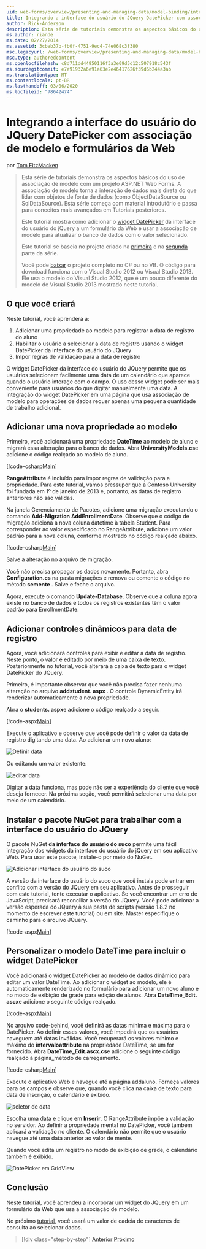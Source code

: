 ```yaml
---
uid: web-forms/overview/presenting-and-managing-data/model-binding/integrating-jquery-ui
title: Integrando a interface do usuário do JQuery DatePicker com associação de modelo e formulários da Web | Microsoft Docs
author: Rick-Anderson
description: Esta série de tutoriais demonstra os aspectos básicos do uso de associação de modelo com um projeto ASP.NET Web Forms. A associação de modelo torna a interação de dados mais direta-...
ms.author: riande
ms.date: 02/27/2014
ms.assetid: 3cbab37b-fb0f-4751-9ec4-74e068c3f380
msc.legacyurl: /web-forms/overview/presenting-and-managing-data/model-binding/integrating-jquery-ui
msc.type: authoredcontent
ms.openlocfilehash: c8d711dd44950116f3a3e09d5d12c507918c543f
ms.sourcegitcommit: e7e91932a6e91a63e2e46417626f39d6b244a3ab
ms.translationtype: MT
ms.contentlocale: pt-BR
ms.lasthandoff: 03/06/2020
ms.locfileid: "78642474"
---
```

# <a name="integrating-jquery-ui-datepicker-with-model-binding-and-web-forms"></a>Integrando a interface do usuário do JQuery DatePicker com associação de modelo e formulários da Web

por [Tom FitzMacken](https://github.com/tfitzmac)

> Esta série de tutoriais demonstra os aspectos básicos do uso de associação de modelo com um projeto ASP.NET Web Forms. A associação de modelo torna a interação de dados mais direta do que lidar com objetos de fonte de dados (como ObjectDataSource ou SqlDataSource). Esta série começa com material introdutório e passa para conceitos mais avançados em Tutoriais posteriores.
> 
> Este tutorial mostra como adicionar o [widget DatePicker](http://jqueryui.com/datepicker/) da interface do usuário do jQuery a um formulário da Web e usar a associação de modelo para atualizar o banco de dados com o valor selecionado.
> 
> Este tutorial se baseia no projeto criado na [primeira](retrieving-data.md) e na [segunda](updating-deleting-and-creating-data.md) parte da série.
> 
> Você pode [baixar](https://go.microsoft.com/fwlink/?LinkId=286116) o projeto completo no C# ou no VB. O código para download funciona com o Visual Studio 2012 ou Visual Studio 2013. Ele usa o modelo do Visual Studio 2012, que é um pouco diferente do modelo de Visual Studio 2013 mostrado neste tutorial.

## <a name="what-youll-build"></a>O que você criará

Neste tutorial, você aprenderá a:

1. Adicionar uma propriedade ao modelo para registrar a data de registro do aluno
2. Habilitar o usuário a selecionar a data de registro usando o widget DatePicker da interface do usuário do JQuery
3. Impor regras de validação para a data de registro

O widget DatePicker da interface do usuário do JQuery permite que os usuários selecionem facilmente uma data de um calendário que aparece quando o usuário interage com o campo. O uso desse widget pode ser mais conveniente para usuários do que digitar manualmente uma data. A integração do widget DatePicker em uma página que usa associação de modelo para operações de dados requer apenas uma pequena quantidade de trabalho adicional.

## <a name="add-a-new-property-to-the-model"></a>Adicionar uma nova propriedade ao modelo

Primeiro, você adicionará uma propriedade **DateTime** ao modelo de aluno e migrará essa alteração para o banco de dados. Abra **UniversityModels.cs**e adicione o código realçado ao modelo de aluno.

[!code-csharp[Main](integrating-jquery-ui/samples/sample1.cs?highlight=16-18)]

**RangeAttribute** é incluído para impor regras de validação para a propriedade. Para este tutorial, vamos pressupor que a Contoso University foi fundada em 1º de janeiro de 2013 e, portanto, as datas de registro anteriores não são válidas.

Na janela Gerenciamento de Pacotes, adicione uma migração executando o comando **Add-Migration AddEnrollmentDate**. Observe que o código de migração adiciona a nova coluna datetime à tabela Student. Para corresponder ao valor especificado no RangeAttribute, adicione um valor padrão para a nova coluna, conforme mostrado no código realçado abaixo.

[!code-csharp[Main](integrating-jquery-ui/samples/sample2.cs?highlight=11)]

Salve a alteração no arquivo de migração.

Você não precisa propagar os dados novamente. Portanto, abra **Configuration.cs** na pasta migrações e remova ou comente o código no método **semente** . Salve e feche o arquivo.

Agora, execute o comando **Update-Database**. Observe que a coluna agora existe no banco de dados e todos os registros existentes têm o valor padrão para EnrollmentDate.

## <a name="add-dynamic-controls-for-enrollment-date"></a>Adicionar controles dinâmicos para data de registro

Agora, você adicionará controles para exibir e editar a data de registro. Neste ponto, o valor é editado por meio de uma caixa de texto. Posteriormente no tutorial, você alterará a caixa de texto para o widget DatePicker do JQuery.

Primeiro, é importante observar que você não precisa fazer nenhuma alteração no arquivo **addstudent. aspx** . O controle DynamicEntity irá renderizar automaticamente a nova propriedade.

Abra o **students. aspx**e adicione o código realçado a seguir.

[!code-aspx[Main](integrating-jquery-ui/samples/sample3.aspx?highlight=13)]

Execute o aplicativo e observe que você pode definir o valor da data de registro digitando uma data. Ao adicionar um novo aluno:

![Definir data](integrating-jquery-ui/_static/image1.png)

Ou editando um valor existente:

![editar data](integrating-jquery-ui/_static/image2.png)

Digitar a data funciona, mas pode não ser a experiência do cliente que você deseja fornecer. Na próxima seção, você permitirá selecionar uma data por meio de um calendário.

## <a name="install-nuget-package-to-work-with-jquery-ui"></a>Instalar o pacote NuGet para trabalhar com a interface do usuário do JQuery

O pacote NuGet **da interface do usuário do suco** permite uma fácil integração dos widgets da interface do usuário do jQuery em seu aplicativo Web. Para usar este pacote, instale-o por meio do NuGet.

![Adicionar interface do usuário do suco](integrating-jquery-ui/_static/image3.png)

A versão da interface do usuário do suco que você instala pode entrar em conflito com a versão do JQuery em seu aplicativo. Antes de prosseguir com este tutorial, tente executar o aplicativo. Se você encontrar um erro de JavaScript, precisará reconciliar a versão do JQuery. Você pode adicionar a versão esperada do JQuery à sua pasta de scripts (versão 1.8.2 no momento de escrever este tutorial) ou em site. Master especifique o caminho para o arquivo JQuery.

[!code-aspx[Main](integrating-jquery-ui/samples/sample4.aspx)]

## <a name="customize-datetime-template-to-include-datepicker-widget"></a>Personalizar o modelo DateTime para incluir o widget DatePicker

Você adicionará o widget DatePicker ao modelo de dados dinâmico para editar um valor DateTime. Ao adicionar o widget ao modelo, ele é automaticamente renderizado no formulário para adicionar um novo aluno e no modo de exibição de grade para edição de alunos. Abra **DateTime\_Edit. ascx**e adicione o seguinte código realçado.

[!code-aspx[Main](integrating-jquery-ui/samples/sample5.aspx?highlight=3)]

No arquivo code-behind, você definirá as datas mínima e máxima para o DatePicker. Ao definir esses valores, você impedirá que os usuários naveguem até datas inválidas. Você recuperará os valores mínimo e máximo do **intervaloattribute** na propriedade DateTime, se um for fornecido. Abra **DateTime\_Edit.ascx.cs**e adicione o seguinte código realçado à página\_método de carregamento.

[!code-csharp[Main](integrating-jquery-ui/samples/sample6.cs?highlight=9-14)]

Execute o aplicativo Web e navegue até a página addaluno. Forneça valores para os campos e observe que, quando você clica na caixa de texto para data de inscrição, o calendário é exibido.

![seletor de data](integrating-jquery-ui/_static/image4.png)

Escolha uma data e clique em **Inserir**. O RangeAttribute impõe a validação no servidor. Ao definir a propriedade mental no DatePicker, você também aplicará a validação no cliente. O calendário não permite que o usuário navegue até uma data anterior ao valor de mente.

Quando você edita um registro no modo de exibição de grade, o calendário também é exibido.

![DatePicker em GridView](integrating-jquery-ui/_static/image5.png)

## <a name="conclusion"></a>Conclusão

Neste tutorial, você aprendeu a incorporar um widget do JQuery em um formulário da Web que usa a associação de modelo.

No próximo [tutorial](using-query-string-values-to-retrieve-data.md), você usará um valor de cadeia de caracteres de consulta ao selecionar dados.

> [!div class="step-by-step"]
> [Anterior](sorting-paging-and-filtering-data.md)
> [Próximo](using-query-string-values-to-retrieve-data.md)
